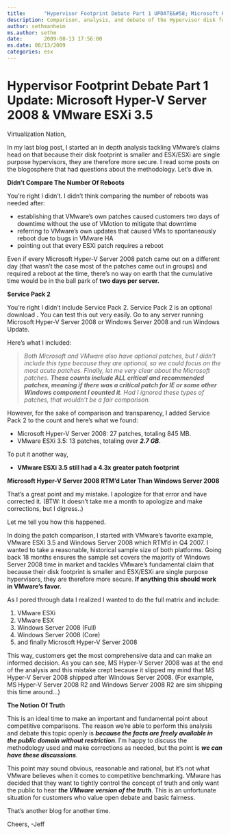 ```yaml
---
title:      "Hypervisor Footprint Debate Part 1 UPDATE&#58; Microsoft Hyper-V Server 2008 & VMware ESXi 3.5"
description: Comparison, analysis, and debate of the Hypervisor disk footprint Part 1 Update
author: sethmanheim
ms.author: sethm
date:       2009-08-13 17:56:00
ms.date: 08/13/2009
categories: esx
---
```

# Hypervisor Footprint Debate Part 1 Update: Microsoft Hyper-V Server 2008 & VMware ESXi 3.5
Virtualization Nation,

In my last blog post, I started an in depth analysis tackling VMware’s claims head on that because their disk footprint is smaller and ESX/ESXi are single purpose hypervisors, they are therefore more secure. I read some posts on the blogosphere that had questions about the methodology. Let’s dive in.

**Didn’t Compare The Number Of Reboots**

You’re right I didn’t. I didn’t think comparing the number of reboots was needed after:

  * establishing that VMware’s own patches caused customers two days of downtime without the use of VMotion to mitigate that downtime 
  * referring to VMware’s own updates that caused VMs to spontaneously reboot due to bugs in VMware HA 
  * pointing out that every ESXi patch requires a reboot 



Even if every Microsoft Hyper-V Server 2008 patch came out on a different day (that wasn’t the case most of the patches came out in groups) and required a reboot at the time, there’s no way on earth that the cumulative time would be in the ball park of **two days per server.**

**Service Pack 2**

You’re right I didn’t include Service Pack 2. Service Pack 2 is an optional download **.** You can test this out very easily. Go to any server running Microsoft Hyper-V Server 2008 or Windows Server 2008 and run Windows Update.

Here’s what I included:

> _Both Microsoft and VMware also have optional patches, but I didn't include this type because they are optional, so we could focus on the most acute patches. Finally, let me very clear about the Microsoft patches. **These counts include ALL critical and recommended patches, _meaning if there was a critical patch for IE or some other Windows component I counted it_**. Had I ignored these types of patches, that wouldn’t be a fair comparison._

However, for the sake of comparison and transparency, I added Service Pack 2 to the count and here’s what we found:

  * Microsoft Hyper-V Server 2008: 27 patches, totaling 845 MB. 
  * VMware ESXi 3.5: 13 patches, totaling over **_2.7 GB_**.



To put it another way,

  * **__VMware ESXi 3.5 still had a 4.3x greater patch footprint__**



**Microsoft Hyper-V Server 2008 RTM’d Later Than Windows Server 2008**

That’s a great point and my mistake. I apologize for that error and have corrected it. (BTW: It doesn’t take me a month to apologize and make corrections, but I digress..)

Let me tell you how this happened.

In doing the patch comparison, I started with VMware’s favorite example, VMware ESXi 3.5 and Windows Server 2008 which RTM’d in Q4 2007. I wanted to take a reasonable, historical sample size of both platforms. Going back 18 months ensures the sample set covers the majority of Windows Server 2008 time in market and tackles VMware’s fundamental claim that because their disk footprint is smaller and ESX/ESXi are single purpose hypervisors, they are therefore more secure. **If anything this should work in VMware’s favor.**

As I pored through data I realized I wanted to do the full matrix and include:

  1. VMware ESXi 
  2. VMware ESX 
  3. Windows Server 2008 (Full) 
  4. Windows Server 2008 (Core) 
  5. and finally Microsoft Hyper-V Server 2008 



This way, customers get the most comprehensive data and can make an informed decision. As you can see, MS Hyper-V Server 2008 was at the end of the analysis and this mistake crept because it slipped my mind that MS Hyper-V Server 2008 shipped after Windows Server 2008. (For example, MS Hyper-V Server 2008 R2 and Windows Server 2008 R2 are sim shipping this time around…)

**The Notion Of Truth**

This is an ideal time to make an important and fundamental point about competitive comparisons. The reason we’re able to perform this analysis and debate this topic openly is **_because the facts are freely available in the public domain without restriction_**. I’m happy to discuss the methodology used and make corrections as needed, but the point is **_we can have these discussions_**.

This point may sound obvious, reasonable and rational, but it’s not what VMware believes when it comes to competitive benchmarking. VMware has decided that they want to tightly control the concept of truth and only want the public to hear **_the VMware version of the truth_**. This is an unfortunate situation for customers who value open debate and basic fairness.

That’s another blog for another time.

Cheers, -Jeff
